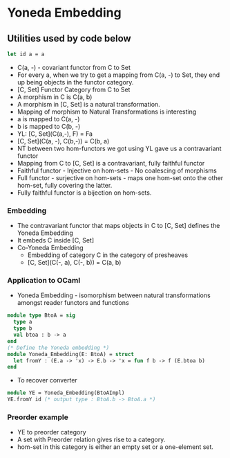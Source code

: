 # Yoneda Embedding
## Utilities used by code below
```ocaml
let id a = a
```
- C(a, -) - covariant functor from C to Set
- For every a, when we try to get a mapping from C(a, -) to Set, they end up being objects in the functor category.
- [C, Set] Functor Category from C to Set
- A morphism in C is C(a, b)
- A morphism in [C, Set] is a natural transformation.
- Mapping of morphism to Natural Transformations is interesting
- a is mapped to C(a, -) 
- b is mapped to C(b, -)
- YL: [C, Set](C(a,-), F) = Fa
- [C, Set](C(a, -), C(b,-)) = C(b, a)
- NT between two hom-functors we got using YL gave us a contravariant functor
- Mapping from C to [C, Set] is a contravariant, fully faithful functor
- Faithful functor - Injective on hom-sets - No coalescing of morphisms
- Full functor - surjective on hom-sets - maps one hom-set onto the other hom-set, fully covering the latter.
- Fully faithful functor is a bijection on hom-sets.
### Embedding
- The contravariant functor that maps objects in C to [C, Set] defines the Yoneda Embedding
- It embeds C inside [C, Set]
- Co-Yoneda Embedding
  - Embedding of category C in the category of presheaves
  - [C, Set](C(-, a), C(-, b)) = C(a, b)
### Application to OCaml
- Yoneda Embedding - isomorphism between natural transformations amongst reader functors and functions
```ocaml
module type BtoA = sig
  type a
  type b
  val btoa : b -> a
end
(* Define the Yoneda embedding *)
module Yoneda_Embedding(E: BtoA) = struct
  let fromY : (E.a -> 'x) -> E.b -> 'x = fun f b -> f (E.btoa b)
end
```
- To recover converter
```OCaml
module YE = Yoneda_Embedding(BtoAImpl)
YE.fromY id (* output type : BtoA.b -> BtoA.a *)
```
### Preorder example
- YE to preorder category
- A set with Preorder relation gives rise to a category.
- hom-set in this category is either an empty set or a one-element set.
